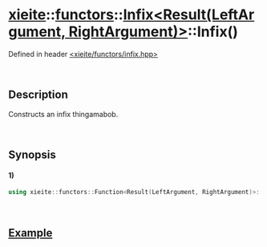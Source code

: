 # [xieite](../../../../../../xieite.md)\:\:[functors](../../../../../../functors.md)\:\:[Infix<Result(LeftArgument, RightArgument)>](../../../../infix.md)\:\:Infix\(\)
Defined in header [<xieite/functors/infix.hpp>](../../../../../../../include/xieite/functors/infix.hpp)

&nbsp;

## Description
Constructs an infix thingamabob.

&nbsp;

## Synopsis
#### 1)
```cpp
using xieite::functors::Function<Result(LeftArgument, RightArgument)>::Function;
```

&nbsp;

## [Example](../../../../function.md#Example)
